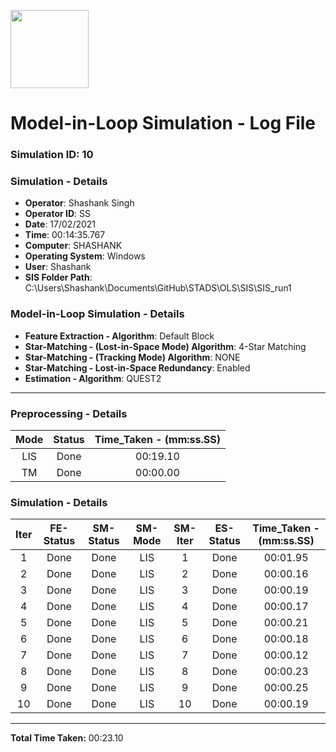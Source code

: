 [<img src="https://www.aero.iitb.ac.in/satlab/images/IITBSSP2019.png" width="125"/>](image.png)

# Model-in-Loop Simulation - Log File

### Simulation ID: 10

### Simulation - Details
* **Operator**: Shashank Singh
* **Operator ID**: SS
* **Date**: 17/02/2021
* **Time**: 00:14:35.767
* **Computer**: SHASHANK
* **Operating System**: Windows
* **User**: Shashank
* **SIS Folder Path**: C:\Users\Shashank\Documents\GitHub\STADS\OLS\SIS\SIS_run1


### Model-in-Loop Simulation - Details
* **Feature Extraction - Algorithm**: Default Block
* **Star-Matching - (Lost-in-Space Mode) Algorithm**: 4-Star Matching
* **Star-Matching - (Tracking Mode) Algorithm**: NONE
* **Star-Matching - Lost-in-Space Redundancy**: Enabled
* **Estimation - Algorithm**: QUEST2

---

### Preprocessing - Details

|Mode|Status|Time_Taken - (mm:ss.SS)|
|:---:|:---:|:---:|
|LIS|Done|00:19.10|
|TM|Done|00:00.00|

### Simulation - Details

|Iter|FE-Status|SM-Status|SM-Mode|SM-Iter|ES-Status|Time_Taken - (mm:ss.SS)|
|:---:|:---:|:---:|:---:|:---:|:---:|:---:|
|1|Done|Done|LIS|1|Done|00:01.95
|2|Done|Done|LIS|2|Done|00:00.16
|3|Done|Done|LIS|3|Done|00:00.19
|4|Done|Done|LIS|4|Done|00:00.17
|5|Done|Done|LIS|5|Done|00:00.21
|6|Done|Done|LIS|6|Done|00:00.18
|7|Done|Done|LIS|7|Done|00:00.12
|8|Done|Done|LIS|8|Done|00:00.23
|9|Done|Done|LIS|9|Done|00:00.25
|10|Done|Done|LIS|10|Done|00:00.19

---

**Total Time Taken:** 00:23.10
